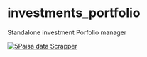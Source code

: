 # investments_portfolio
Standalone investment Porfolio manager


[![5Paisa data Scrapper](https://github.com/kylasam/investments_portfolio/actions/workflows/actions.yml/badge.svg)](https://github.com/kylasam/investments_portfolio/actions/workflows/actions.yml)
